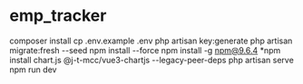 # emp_tracker
 
composer install
cp .env.example .env
php artisan key:generate
php artisan migrate:fresh --seed
npm install --force
npm install -g npm@9.6.4
*npm install chart.js @j-t-mcc/vue3-chartjs --legacy-peer-deps
php artisan serve
npm run dev
